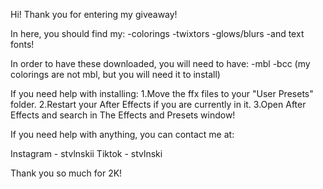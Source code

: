 Hi! Thank you for entering my giveaway!

In here, you should find my:
-colorings
-twixtors
-glows/blurs
-and text fonts!

In order to have these downloaded, you will need to have:
-mbl
-bcc
(my colorings are not mbl, but you will need it to install)

If you need help with installing:
1.Move the ffx files to your "User Presets" folder.
2.Restart your After Effects if you are currently in it.
3.Open After Effects and search in The Effects and Presets window!

If you need help with anything, you can contact me at:

Instagram - stvlnskii
Tiktok - stvlnski

Thank you so much for 2K!
